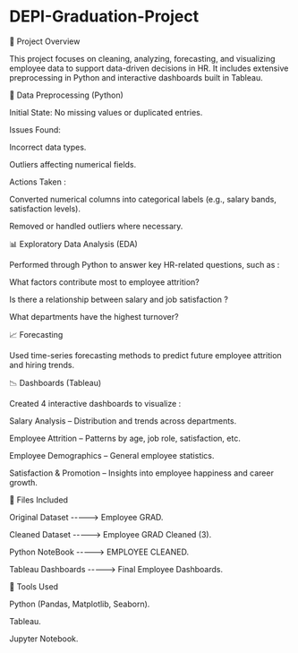 # DEPI-Graduation-Project

📁 Project Overview

This project focuses on cleaning, analyzing, forecasting, and visualizing employee data to support data-driven decisions in HR. It includes extensive preprocessing in Python and interactive dashboards built in Tableau.


🔧 Data Preprocessing (Python)

Initial State: No missing values or duplicated entries.

Issues Found:

Incorrect data types.

Outliers affecting numerical fields.

Actions Taken :

Converted numerical columns into categorical labels (e.g., salary bands, satisfaction levels).

Removed or handled outliers where necessary.

📊 Exploratory Data Analysis (EDA)

Performed through Python to answer key HR-related questions, such as :

What factors contribute most to employee attrition?

Is there a relationship between salary and job satisfaction ?

What departments have the highest turnover?


📈 Forecasting

Used time-series forecasting methods to predict future employee attrition and hiring trends.


📉 Dashboards (Tableau)

Created 4 interactive dashboards to visualize :

Salary Analysis – Distribution and trends across departments.

Employee Attrition – Patterns by age, job role, satisfaction, etc.

Employee Demographics – General employee statistics.

Satisfaction & Promotion – Insights into employee happiness and career growth.


📂 Files Included

Original Dataset -----> Employee GRAD.

Cleaned Dataset -----> Employee GRAD Cleaned (3).

Python NoteBook -----> EMPLOYEE CLEANED.

Tableau Dashboards -----> Final Employee Dashboards.


🚀 Tools Used

Python (Pandas, Matplotlib, Seaborn).

Tableau.

Jupyter Notebook.



